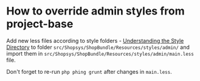 # How to override admin styles from project-base

Add new less files according to style folders -
[Understanding the Style Directory](./understanding-the-style-directory.md)
to folder `src/Shopsys/ShopBundle/Resources/styles/admin/` and import them in `src/Shopsys/ShopBundle/Resources/styles/admin/main.less` file.

Don't forget to re-run `php phing grunt` after changes in `main.less`.
